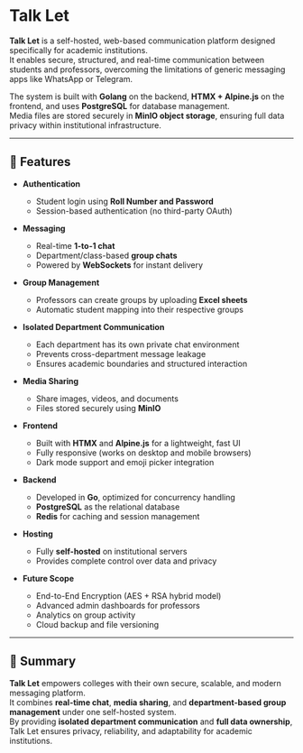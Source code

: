 # Talk Let

**Talk Let** is a self-hosted, web-based communication platform designed specifically for academic institutions.  
It enables secure, structured, and real-time communication between students and professors, overcoming the limitations of generic messaging apps like WhatsApp or Telegram.  

The system is built with **Golang** on the backend, **HTMX + Alpine.js** on the frontend, and uses **PostgreSQL** for database management.  
Media files are stored securely in **MinIO object storage**, ensuring full data privacy within institutional infrastructure.  

---

## 🚀 Features

- **Authentication**
  - Student login using **Roll Number and Password**
  - Session-based authentication (no third-party OAuth)

- **Messaging**
  - Real-time **1-to-1 chat**
  - Department/class-based **group chats**
  - Powered by **WebSockets** for instant delivery

- **Group Management**
  - Professors can create groups by uploading **Excel sheets**
  - Automatic student mapping into their respective groups

- **Isolated Department Communication**
  - Each department has its own private chat environment
  - Prevents cross-department message leakage
  - Ensures academic boundaries and structured interaction

- **Media Sharing**
  - Share images, videos, and documents
  - Files stored securely using **MinIO**

- **Frontend**
  - Built with **HTMX** and **Alpine.js** for a lightweight, fast UI
  - Fully responsive (works on desktop and mobile browsers)
  - Dark mode support and emoji picker integration

- **Backend**
  - Developed in **Go**, optimized for concurrency handling
  - **PostgreSQL** as the relational database
  - **Redis** for caching and session management

- **Hosting**
  - Fully **self-hosted** on institutional servers
  - Provides complete control over data and privacy

- **Future Scope**
  - End-to-End Encryption (AES + RSA hybrid model)
  - Advanced admin dashboards for professors
  - Analytics on group activity
  - Cloud backup and file versioning

---

## 📖 Summary

**Talk Let** empowers colleges with their own secure, scalable, and modern messaging platform.  
It combines **real-time chat**, **media sharing**, and **department-based group management** under one self-hosted system.  
By providing **isolated department communication** and **full data ownership**, Talk Let ensures privacy, reliability, and adaptability for academic institutions.

